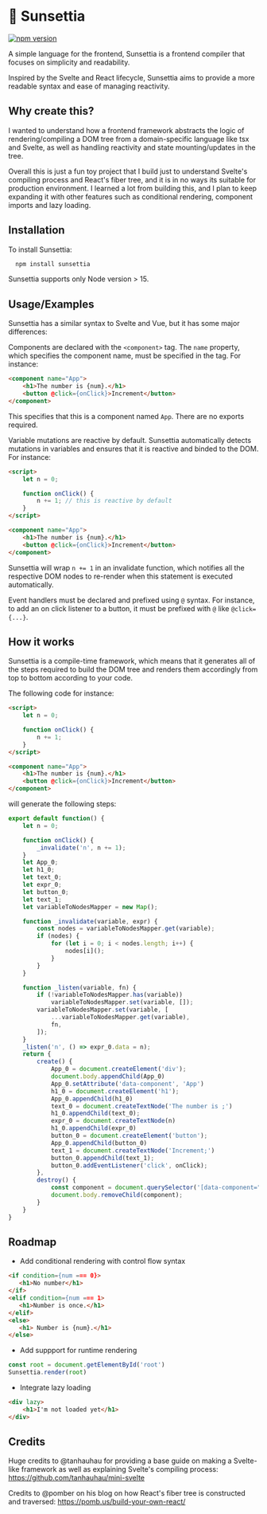 

# 🍋 Sunsettia
[![npm version](https://img.shields.io/npm/v/sunsettia?style=flat&colorA=18181B&colorB=d8c449)](https://www.npmjs.com/package/sunsettia)

A simple language for the frontend, Sunsettia is a frontend compiler that focuses on simplicity and readability. 

Inspired by the Svelte and React lifecycle, Sunsettia aims to provide a more readable syntax and ease of managing reactivity.


## Why create this?
I wanted to understand how a frontend framework abstracts the logic of rendering/compiling a DOM tree from a domain-specific language like tsx and Svelte, as well as handling reactivity and state mounting/updates in the tree.

Overall this is just a fun toy project that I build just to understand Svelte's compiling process and React's fiber tree, and it is in no ways its suitable for production environment. I learned a lot from building this, and I plan to keep expanding it with other features such as conditional rendering, component imports and lazy loading. 

## Installation

To install Sunsettia:

```bash
  npm install sunsettia
```

Sunsettia supports only Node version > 15.
    
## Usage/Examples

Sunsettia has a similar syntax to Svelte and Vue, but it has some major differences:

Components are declared with the `<component>` tag. The `name` property, which specifies the component name, must be specified in the tag. For instance:
```html
<component name="App">
    <h1>The number is {num}.</h1>
    <button @click={onClick}>Increment</button>
</component>
```
This specifies that this is a component named `App`. There are no exports required.

Variable mutations are reactive by default. Sunsettia automatically detects mutations in variables and ensures that it is reactive and binded to the DOM. For instance:
```html
<script>
    let n = 0;

    function onClick() {
        n += 1; // this is reactive by default
    }
</script>

<component name="App">
    <h1>The number is {num}.</h1>
    <button @click={onClick}>Increment</button>
</component>
```
Sunsettia will wrap `n += 1` in an invalidate function, which notifies all the respective DOM nodes to re-render when this statement is executed automatically.

Event handlers must be declared and prefixed using `@` syntax. For instance, to add an on click listener to a button, it must be prefixed with `@` like `@click={...}`.


## How it works

Sunsettia is a compile-time framework, which means that it generates all of the steps required to build the DOM tree and renders them accordingly from top to bottom according to your code. 

The following code for instance:

```html
<script>
    let n = 0;

    function onClick() {
        n += 1;
    }
</script>

<component name="App">
    <h1>The number is {num}.</h1>
    <button @click={onClick}>Increment</button>
</component>
```
will generate the following steps:
```javascript
export default function() {
    let n = 0;

    function onClick() {
        _invalidate('n', n += 1);
    }
    let App_0;
    let h1_0;
    let text_0;
    let expr_0;
    let button_0;
    let text_1;
    let variableToNodesMapper = new Map();

    function _invalidate(variable, expr) {
        const nodes = variableToNodesMapper.get(variable);
        if (nodes) {
            for (let i = 0; i < nodes.length; i++) {
                nodes[i]();
            }
        }
    }

    function _listen(variable, fn) {
        if (!variableToNodesMapper.has(variable))
            variableToNodesMapper.set(variable, []);
        variableToNodesMapper.set(variable, [
            ...variableToNodesMapper.get(variable),
            fn,
        ]);
    }
    _listen('n', () => expr_0.data = n);
    return {
        create() {
            App_0 = document.createElement('div');
            document.body.appendChild(App_0)
            App_0.setAttribute('data-component', 'App')
            h1_0 = document.createElement('h1');
            App_0.appendChild(h1_0)
            text_0 = document.createTextNode('The number is ;')
            h1_0.appendChild(text_0);
            expr_0 = document.createTextNode(n)
            h1_0.appendChild(expr_0)
            button_0 = document.createElement('button');
            App_0.appendChild(button_0)
            text_1 = document.createTextNode('Increment;')
            button_0.appendChild(text_1);
            button_0.addEventListener('click', onClick);
        },
        destroy() {
            const component = document.querySelector('[data-component="App_0"]');
            document.body.removeChild(component);
        }
    }
}
```

## Roadmap

- Add conditional rendering with control flow syntax
```html
<if condition={num === 0}>
   <h1>No number</h1>
</if>
<elif condition={num === 1>
   <h1>Number is once.</h1>
</elif>
<else>
   <h1> Number is {num}.</h1>
</else>
```

- Add suppport for runtime rendering
```js
const root = document.getElementById('root')
Sunsettia.render(root)
```

- Integrate lazy loading
```html
<div lazy>
    <h1>I'm not loaded yet</h1>
</div>
```

## Credits
Huge credits to @tanhauhau for providing a base guide on making a Svelte-like framework as well as explaining Svelte's compiling process: https://github.com/tanhauhau/mini-svelte

Credits to @pomber on his blog on how React's fiber tree is constructed and traversed: https://pomb.us/build-your-own-react/
